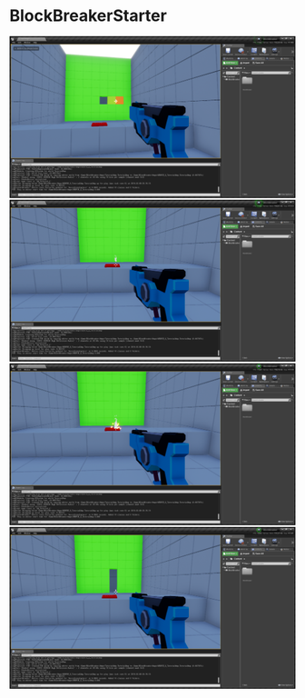 # BlockBreakerStarter
![alt text](https://github.com/WINikolaev/BlockBreakerStarter/blob/master/Screenshots/ScreenShot00000.png)
![alt text](https://github.com/WINikolaev/BlockBreakerStarter/blob/master/Screenshots/ScreenShot00001.png)
![alt text](https://github.com/WINikolaev/BlockBreakerStarter/blob/master/Screenshots/ScreenShot00002.png)
![alt text](https://github.com/WINikolaev/BlockBreakerStarter/blob/master/Screenshots/ScreenShot00003.png)
